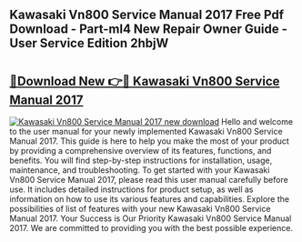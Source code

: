 ## Kawasaki Vn800 Service Manual 2017 Free Pdf Download - Part-ml4 New Repair Owner Guide - User Service Edition 2hbjW

# <h2><a href="http://bc65600.oget.top/?id=Kawasaki+Vn800+Service+Manual+2017">🔗Download New 👉🔴 Kawasaki Vn800 Service Manual 2017</a></h2>

[![Kawasaki Vn800 Service Manual 2017 new download](https://i.imgur.com/5g1atiW.png)](http://bc65600.oget.top/?id=Kawasaki+Vn800+Service+Manual+2017)
Hello and welcome to the user manual for your newly implemented Kawasaki Vn800 Service Manual 2017. This guide is here to help you make the most of your product by providing a comprehensive overview of its features, functions, and benefits. You will find step-by-step instructions for installation, usage, maintenance, and troubleshooting. To get started with your Kawasaki Vn800 Service Manual 2017, please read this user manual carefully before use. It includes detailed instructions for product setup, as well as information on how to use its various features and capabilities. Explore the possibilities of list of features with your new Kawasaki Vn800 Service Manual 2017. Your Success is Our Priority Kawasaki Vn800 Service Manual 2017. We are committed to providing you with the best possible experience.
